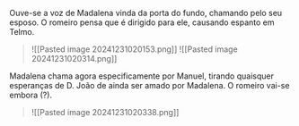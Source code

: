 Ouve-se a voz de Madalena vinda da porta do fundo, chamando pelo seu esposo. O romeiro pensa que é dirigido para ele, causando espanto em Telmo.
>![[Pasted image 20241231020153.png]]
>![[Pasted image 20241231020314.png]]

Madalena chama agora especificamente por Manuel, tirando quaisquer esperanças de D. João de ainda ser amado por Madalena. O romeiro vai-se embora (?).
>![[Pasted image 20241231020338.png]]
